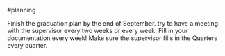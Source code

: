 #planning 

Finish the graduation plan by the end of September.
try to have a meeting with the supervisor every two weeks or every week.
Fill in your documentation every week!
Make sure the supervisor fills in the Quarters every quarter.
